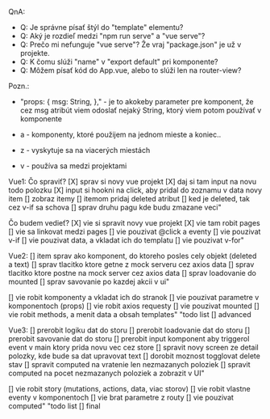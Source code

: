 QnA:
- Q: Je správne písať štýl do "template" elementu?
- Q: Aký je rozdieľ medzi "npm run serve" a "vue serve"?
- Q: Prečo mi nefunguje "vue serve"? Že vraj "package.json" je už v projekte.
- Q: K čomu slúži "name" v "export default" pri komponente?
- Q: Môžem písať kód do App.vue, alebo to slúži len na router-view?

Pozn.:
- "props: {
    msg: String,
  }," - je to akokeby parameter pre komponent, že cez msg atribút viem odoslať nejaký String, ktorý viem potom používať v komponente

- a - komponenty, ktoré použijem na jednom mieste a koniec..
- z - vyskytuje sa na viacerých miestách
- v - používa sa medzi projektami

Vue1:
Čo spraviť?
[X] sprav si novy vue projekt
[X] daj si tam input na novu todo polozku
[X] input si hookni na click, aby pridal do zoznamu v data novy item
[] zobraz itemy
[] itemom pridaj deleted atribut
[] ked je deleted, tak cez v-if sa schova
[] sprav druhu pagu kde budu zmazane veci"

Čo budem vedieť?
[X] vie si spravit novy vue projekt
[X] vie tam robit pages
[] vie sa linkovat medzi pages
[] vie pouzivat @click a eventy
[] vie pouzivat v-if
[] vie pouzivat data, a vkladat ich do templatu
[] vie pouzivat v-for"

Vue2:
[] item sprav ako komponent, do ktoreho posles cely objekt (deleted a text)
[] sprav tlacitko ktore getne z mock serveru cez axios data
[] sprav tlacitko ktore postne na mock server cez axios data
[] sprav loadovanie do mounted
[] sprav savovanie po kazdej akcii v ui"

[] vie robit komponenty a vkladat ich do stranok
[] vie pouzivat parametre v komponentoch (props)
[] vie robit axios requesty
[] vie pouzivat mounted
[] vie robit methods, a menit data a obsah templates"	"todo list [] advanced

Vue3:
[] prerobit logiku dat do storu
[] prerobit loadovanie dat do storu
[] prerobit savovanie dat do storu
[] prerobit input komponent aby triggerol event v main ktory prida novu vec cez store
[] spravit novy screen ze detail polozky, kde bude sa dat upravovat text
[] dorobit moznost togglovat delete stav
[] spravit computed na vratenie len nezmazanych poloziek
[] spravit computed na pocet nezmazanych poloziek a zobrazit v UI"

[] vie robit story (mutations, actions, data, viac storov)
[] vie robit vlastne eventy v komponentoch
[] vie brat parametre z routy
[] vie pouzivat computed"	"todo list [] final
